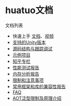 # huatuo文档

文档列表

- 快速上手 [文档](start_up.md)、[视频](start_up.md)
- [支持的Unity版本](support_versions.md)
- [源码结构与跟踪调试](source_inspect.md)
- [示例项目](https://github.com/focus-creative-games/huatuo_trial)
- [知乎专栏](https://www.zhihu.com/column/c_1489549396035870720)
- [性能测试报告](./benchmark.md)
- [内存分析报告](./memory.md)
- [限制和注意事项](./limit.md)
- [常用框架和库的兼容性报告](compatible)
- [FAQ](./FAQ.md)
- [AOT泛型限制及原理介绍](generic_limit.md)
